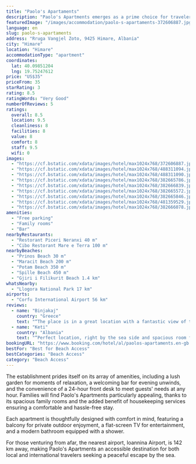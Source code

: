 ```yaml
---
title: "Paolo's Apartaments"
description: "Paolo's Apartments emerges as a prime choice for travelers seeking a serene getaway, situated just a stone's throw away from the pristine Prinos Beach in Himare."
featuredImage: "/images/accommodation/paolo-s-apartaments-372606887.jpg"
language: en
slug: paolo-s-apartaments
address: "Rruga Vangjel Zoto, 9425 Himare, Albania"
city: "Himare"
location: "Himare"
accommodationType: "apartment"
coordinates:
  lat: 40.09851204
  lng: 19.75247612
price: "US$35"
priceFrom: 35
starRating: 3
rating: 8.5
ratingWords: "Very Good"
numberOfReviews: 5
ratings:
  overall: 8.5
  location: 9.5
  cleanliness: 8
  facilities: 8
  value: 8
  comfort: 8
  staff: 9.5
  wifi: 0
images:
  - "https://cf.bstatic.com/xdata/images/hotel/max1024x768/372606887.jpg?k=a539cd38b540c954433e5e0d15a09485b7b7eb4cb455a3dccb5b8a66b1a38f54&o=&hp=1"
  - "https://cf.bstatic.com/xdata/images/hotel/max1024x768/488311094.jpg?k=4aa09cbc91208623b5e44d31d07084b459ca61b4de55a50b01a159444c3dcbf2&o=&hp=1"
  - "https://cf.bstatic.com/xdata/images/hotel/max1024x768/488311090.jpg?k=09e59b01c8b3b310a2d12ac03fd23ae43bce8036d254cb93d11eb5f337ec931a&o=&hp=1"
  - "https://cf.bstatic.com/xdata/images/hotel/max1024x768/382665786.jpg?k=198eec326aa428ece8ccf7b41f47e110dba1cc6ae9ff78293c39a36af4142b2c&o=&hp=1"
  - "https://cf.bstatic.com/xdata/images/hotel/max1024x768/382666839.jpg?k=00caf11b9ecda88678512ff3a9a0c72c47f0ac0fb5090555c0c06abcb28b22b3&o=&hp=1"
  - "https://cf.bstatic.com/xdata/images/hotel/max1024x768/382665572.jpg?k=4a183a97ed55c0429ec015173df09d85e2e77f31a153c2fc06b13ea4f010ace6&o=&hp=1"
  - "https://cf.bstatic.com/xdata/images/hotel/max1024x768/382665846.jpg?k=68ec2626a1e5e09b01cb0744411bcfe0ad0da6d7e32702d9f9469aa20a26ccb5&o=&hp=1"
  - "https://cf.bstatic.com/xdata/images/hotel/max1024x768/481359529.jpg?k=bf83d6f9f17c2789a210c007e41f33009dd3352f51a071ac26e5046b93827f9b&o=&hp=1"
  - "https://cf.bstatic.com/xdata/images/hotel/max1024x768/382666078.jpg?k=1bef38a99ee3f99b0638877d0f9ba68c9845de71ac3813725bec0514c844ebc4&o=&hp=1"
amenities:
  - "Free parking"
  - "Family rooms"
  - "Bar"
nearbyRestaurants:
  - "Restorant Piceri Neranxi 40 m"
  - "Cibo Restorant Mare e Terra 100 m"
nearbyBeaches:
  - "Prinos Beach 30 m"
  - "Maracit Beach 200 m"
  - "Potam Beach 350 m"
  - "Spille Beach 450 m"
  - "Gjiri i Filikurit Beach 1.4 km"
whatsNearby:
  - "Llogora National Park 17 km"
airports:
  - "Corfu International Airport 56 km"
reviews:
  - name: "Binjakaj"
    country: "Greece"
    text: "“The place is in a great location with a fantastic view of the sunset and the sea.”"
  - name: "Keti"
    country: "Albania"
    text: "“Perfect location, right by the sea side and spacious room for two.”"
bookingURL: "https://www.booking.com/hotel/al/paolos-apartaments.en-gb.html?aid=8035640"
bestFor: "Best for Beach Access"
bestCategories: "Beach Access"
category: "Beach Access"
---
```


The establishment prides itself on its array of amenities, including a lush garden for moments of relaxation, a welcoming bar for evening unwinds, and the convenience of a 24-hour front desk to meet guests' needs at any hour. Families will find Paolo's Apartments particularly appealing, thanks to its spacious family rooms and the added benefit of housekeeping services ensuring a comfortable and hassle-free stay.

Each apartment is thoughtfully designed with comfort in mind, featuring a balcony for private outdoor enjoyment, a flat-screen TV for entertainment, and a modern bathroom equipped with a shower. 

For those venturing from afar, the nearest airport, Ioannina Airport, is 142 km away, making Paolo's Apartments an accessible destination for both local and international travelers seeking a peaceful escape by the sea.